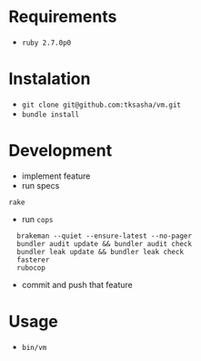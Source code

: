 # Requirements
- `ruby 2.7.0p0`

# Instalation
- `git clone git@github.com:tksasha/vm.git`
- `bundle install`

# Development
- implement feature
- run specs
```
rake
```
- run `cops`
```
  brakeman --quiet --ensure-latest --no-pager
  bundler audit update && bundler audit check
  bundler leak update && bundler leak check
  fasterer
  rubocop
```
- commit and push that feature

# Usage
- `bin/vm`

